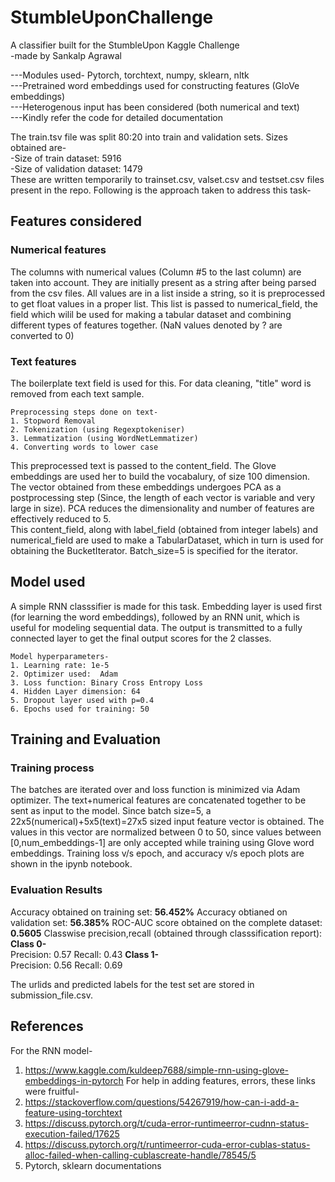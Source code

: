 # StumbleUponChallenge
A classifier built for the StumbleUpon Kaggle Challenge <br/>
-made by Sankalp Agrawal

---Modules used- Pytorch, torchtext, numpy, sklearn, nltk <br/>
---Pretrained word embeddings used for constructing features (GloVe embeddings) <br/>
---Heterogenous input has been considered (both numerical and text) <br/>
---Kindly refer the code for detailed documentation <br/>

The train.tsv file was split 80:20 into train and validation sets. Sizes obtained are- <br/>
-Size of train dataset:  5916 <br/>
-Size of validation dataset:  1479 <br/>
These are written temporarily to trainset.csv, valset.csv and testset.csv files present in the repo. Following is the approach taken to address this task-

## Features considered

### Numerical features
The columns with numerical values (Column #5 to the last column) are taken into account. They are initially present as a string after being parsed from the csv files. All values are in a list inside a string, so it is preprocessed to get float values in a proper list. This list is passed to numerical_field, the field which wilil be used for making a tabular dataset and combining different types of features together. (NaN values denoted by ? are converted to 0)

### Text features
The boilerplate text field is used for this. For data cleaning, "title" word is removed from each text sample.
```
Preprocessing steps done on text-
1. Stopword Removal
2. Tokenization (using Regexptokeniser)
3. Lemmatization (using WordNetLemmatizer)
4. Converting words to lower case
```
This preprocessed text is passed to the content_field. The Glove embeddings are used her to build the vocabalury, of size 100 dimension. The vector obtained from these embeddings undergoes PCA as a postprocessing step (Since, the length of each vector is variable and very large in size). PCA reduces the dimensionality and number of features are effectively reduced to 5. <br/>
This content_field, along with label_field (obtained from integer labels) and numerical_field are used to make a TabularDataset, which in turn is used for obtaining the BucketIterator. Batch_size=5 is specified for the iterator.


## Model used

A simple RNN classsifier is made for this task. Embedding layer is used first (for learning the word embeddings), followed by an RNN unit, which is useful for modeling sequential data. The output is transmitted to a fully connected layer to get the final output scores for the 2 classes.

```
Model hyperparameters-
1. Learning rate: 1e-5
2. Optimizer used:  Adam
3. Loss function: Binary Cross Entropy Loss 
4. Hidden Layer dimension: 64
5. Dropout layer used with p=0.4
6. Epochs used for training: 50
```

## Training and Evaluation

### Training process

The batches are iterated over and loss function is minimized via Adam optimizer. The text+numerical features are concatenated together to be sent as input to the model. Since batch size=5, a 22x5(numerical)+5x5(text)=27x5 sized input feature vector is obtained. The values in this vector are normalized between 0 to 50, since values between [0,num_embeddings-1] are only accepted while training using Glove word embeddings. Training loss v/s epoch, and accuracy v/s epoch plots are shown in the ipynb notebook.

### Evaluation Results

Accuracy obtained on training set: **56.452%**
Accuracy obtianed on validation set: **56.385%**
ROC-AUC score obtained on the complete dataset: **0.5605**
Classwise precision,recall (obtained through classsification report): <br/>
**Class 0-** <br/>
Precision: 0.57
Recall: 0.43
**Class 1-** <br/>
Precision: 0.56
Recall: 0.69

The urlids and predicted labels for the test set are stored in submission_file.csv.

## References
For the RNN model- <br/>
1. https://www.kaggle.com/kuldeep7688/simple-rnn-using-glove-embeddings-in-pytorch
For help in adding features, errors, these links were fruitful- <br/>
2. https://stackoverflow.com/questions/54267919/how-can-i-add-a-feature-using-torchtext
3. https://discuss.pytorch.org/t/cuda-error-runtimeerror-cudnn-status-execution-failed/17625
4. https://discuss.pytorch.org/t/runtimeerror-cuda-error-cublas-status-alloc-failed-when-calling-cublascreate-handle/78545/5
5. Pytorch, sklearn documentations
